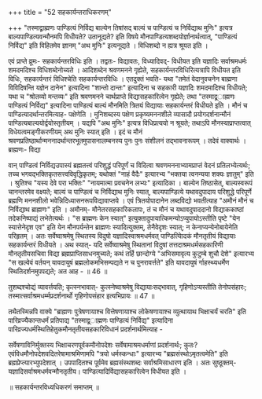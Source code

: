 +++
title = "52 सहकार्यन्तराधिकरणम्"

+++
"तस्माद्व्राह्मणः पाण्डित्यं निर्विद्य बाल्येन तिषांसद् बाल्यं च पाण्डित्यं च निर्विद्याथ मुनिः" इत्यत्र बाल्यपाण्डित्यवन्मौनमपि विधीयते? उतानूद्यते? इति विषये मौनपाण्डित्यशब्दयोर्ज्ञानार्थत्वात्, "पाण्डित्यं निर्विद्य" इति विहितमेव ज्ञानम् "अथ मुनिः" इत्यनूद्यते । विधिशब्दो न ह्यत्र श्रूयत इति ।

एवं प्राप्ते व्रूमः- सहकार्यन्तरविधिः इति । तद्वतः- विद्यावतः, विध्यादिवद्- विधीयत इति यज्ञादिः सर्वाश्रमधर्मः शमदमदिश्च विधिशब्देनोच्यते । आदिशब्देन श्रवणमनने गृह्येते, सहकार्यन्तरविधिरित्यत्रापि विधीयत इति विधिः, सहकार्यन्तरं विधिश्चेति सहकार्यन्तरविधिः । एतदुक्तं भवति- यथा "तमेतं वेदानुवचनेन बाह्मणा विविदिषन्ति यज्ञेन दानेन" इत्यादिना "शान्तो दान्तः" इत्यादिना च सहकारी यज्ञादिः शमदमादिश्च विधीयते; यथा च "श्रोतव्यो मन्तव्यः" इति श्रवणमनने चार्थप्राप्ते विद्यासहकारित्वेन गृह्येते; तथा "तस्माद्व्र्ाह्मणः पाण्डित्यं निर्विद्य" इत्यादिना पाण्डित्यं बाल्यं मौनमिति त्रितयं विद्यायाः सहकार्यन्तरं विधीयते इति । मौनं च पाण्डित्यादर्थान्तरमित्याह- पक्षेणेति । मुनिशब्दस्य पक्षेण प्रकृष्यमननशीले व्यासादौ प्रयोगदर्शनान्मौनं पाण्डित्यबाल्ययोर्द्वयोस्तृतीयम् । यद्यपि "अथ मुनिः" इत्यत्र विधिप्रत्ययो न श्रूयते; तथाऽपि मौनस्याप्राप्तत्वात् विधेयत्वमङ्गीकरणीयम् अथ मुनिः स्यात् इति । इदं च मौनं श्रवणप्रतिष्ठार्थान्मननादर्थान्तरभूतमुपासनालम्बनस्य पुनः पुनः संशीलनं तद्भावनारूपम् । तदेवं वाक्यार्थः । ब्राह्मणः- विद्या

वान् पाण्डित्वं निर्विद्यउपास्यं ब्रह्मतत्त्वं परिशुद्धं परिपूर्णं च विदित्वा श्रवणमननाभ्यामप्राप्तं वेदनं प्रतिलभ्येत्यर्थः; तच्च भगवद्भक्तिकृतसत्त्वविवृद्धिकृतम्; यथोक्तं "नाहं वैदैः" इत्यारभ्य "भक्तया त्वनन्यया शक्यः ज्ञातुम्" इति । श्रुतिश्च "यस्य देवे परा भक्तिः" "नायमात्मा प्रवचनेन लभ्यः" इत्यादिका । बाल्येन तिष्ठासेत्, बाल्यस्वरूपं चानन्तरमेव वक्ष्यते; बाल्यं च पाण्डित्वं च निर्विद्याथ मुनिः स्यात्, बाल्यपाण्डित्ये यथावदुपादाय परिशुद्धे परिपूर्णे ब्रह्मणि मननशीलो भवेन्निदिध्यासनरूपविद्यावाप्तये । एवं त्रितयोपादानेन लब्दविद्यो भवतीत्याह "अमौनं मौनं च निर्विद्याथ ब्राह्मणः" इति । अमौनम्- मौनेतरसहकारिकलापः, तं च मौनं च यथावदुपाददानो विद्याककाष्ठां तदेकनिष्पाद्यं लभेतेत्यर्थः । "स ब्राह्मणः केन स्यात्" इत्युक्तादुपायात्किमन्योऽप्युपायोऽस्तीति पृष्टे "येन स्यात्तेनेदृश एव" इति येन मौनपर्यन्तेन ब्राह्मणः स्यादित्युक्तम्, तेनैवेदृशः स्यात्; न केनाप्यन्येनोबायेनेति परिहृतम् । अतः सर्वेष्वाश्रमेषु स्थितस्य विदुषो यज्ञादिस्वाश्रमधर्मवत् पाण्डित्यािेदकं मौनतृतीयं विद्यायाः सहकार्यन्तरं विधीयते । अथ स्यात्- यदि सर्वेष्वाश्रमेषु स्थितानां विदुषां तत्तदाश्रमधर्मसहकारिणी मौनतृतीयसचिवा विद्या ब्रह्मप्राप्तिसाधनमुच्यते; कथं तर्हि छान्दोग्ये "अभिसमावृत्य कुटुम्बे शुचौ देशे" इत्यारभ्य "स खल्वेवं वर्तयन् यावदायुषं ब्रह्मलोकमभिसम्पद्यते न च पुनरावर्त्तते" इति यावदायुषं र्गाहस्थ्यधर्मेण स्थितिदर्शनमुपपद्यते; अत आह - ॥ 46 ॥

तुशब्दश्चोद्यं व्यावर्त्तयति; कृत्स्नभावात्- कुत्स्नेष्वाश्रमेषु विद्यायाःसद्भावात्, गृहिणोऽप्यस्तीति तेनोपसंहारः; तस्मात्सर्वाश्रमधर्म्मप्रदर्शनार्थो गृहिणोपसंहार इत्यभिप्रायः ॥ 47 ॥

तथैतस्मिन्नपि वाक्ये "ब्राह्मणः पुत्रेषणायाश्च वित्तेषणायाश्च लोकेषणायाश्च व्युत्थायाथ भिक्षाचर्यं चरति" इति पारिव्रज्यैकान्तधर्मं प्रतिपाद्य "तस्माद्व्र्ाह्मणः पाण्डित्यं निर्विद्य" इत्यादिना पारिव्रज्यधर्मस्थितिहेतुकमौनतृतीयसहकारिविधानं प्रदर्शनार्थमित्याह -

सर्वेषणाविनिर्मुक्तस्य भिक्षाचरणपूर्वकमौनोपदेशः सर्वेषामाश्रमधर्माणां प्रदर्शनार्थः; कुतः? एवंविधमौनोपदेशवदितरेषामाश्रमिणामपि "त्रयो धर्मस्कन्धाः" इत्यारभ्य "ब्रह्मसंस्थोऽमृतत्वमेति" इति ब्रह्मप्रेप्त्यारभ्युपदेशात् । उपपादितश्च पूर्वमेव ब्रह्मसंस्थशब्दः सर्वाश्रमिसाधारण इति । अतः सुष्ठूक्तम्- यज्ञादिसर्वाश्रमधर्मवन्मौनतृतीय। पाण्डित्यादिर्विद्यासहकारित्वेन विधीयत इति ।

॥ सहकार्यन्तरविध्यधिकरणं समाप्तम् ॥